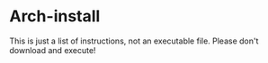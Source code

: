 # Arch-install
This is just a list of instructions, not an executable file. Please don't download and execute! 
